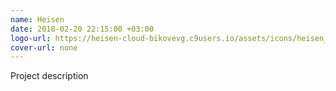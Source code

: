 ```yaml
---
name: Heisen
date: 2018-02-20 22:15:00 +03:00
logo-url: https://heisen-cloud-bikovevg.c9users.io/assets/icons/heisen_logo_white.png
cover-url: none
---
```


Project description
